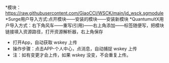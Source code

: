 *模块：https://raw.githubusercontent.com/GiaoCCl/WSCK/main/jd_wsck.sgmodule
*Surge用户导入方式:点开模块——安装的模块——安装新模块
*QuantumultX用户导入方式：右下角风车——重写(引用)——右上角添加——标签随便写，把模块链接填入资源路径，打开资源解析器，右上角保存
 
* 打开App，自动获取 wskey 上传
* 操作步骤：点击APP-个人中心，点消息，自动捕捉 wskey 上传
* 注：如有变更才会上传，如果 wskey 没变，不会重复上传。
